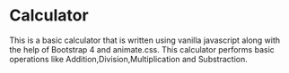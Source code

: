 # Calculator

This is a basic calculator that is written using vanilla javascript along with the help of Bootstrap 4 and animate.css.
This calculator performs basic operations like Addition,Division,Multiplication and Substraction.

